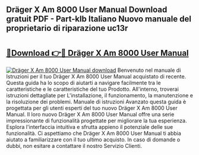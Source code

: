 ## Dräger X Am 8000 User Manual Download gratuit PDF - Part-klb Italiano Nuovo manuale del proprietario di riparazione uc13r

# <h2><a href="http://dfh33lp.blite.top/?on=Dr%c3%a4ger+X+Am+8000+User+Manual">🔗Download 👉🔴 Dräger X Am 8000 User Manual</a></h2>

[![Dräger X Am 8000 User Manual download](https://i.imgur.com/lujVjoI.png)](http://dfh33lp.blite.top/?on=Dr%c3%a4ger+X+Am+8000+User+Manual)
Benvenuto nel manuale di Istruzioni per il tuo Dräger X Am 8000 User Manual acquistato di recente. Questa guida ha lo scopo di aiutarti a navigare facilmente tra le caratteristiche e le caratteristiche del tuo Prodotto. All'interno, troverai istruzioni dettagliate per L'installazione, il funzionamento, la manutenzione e la risoluzione dei problemi. Manuale di istruzioni Avanzato questa guida è progettata per gli utenti esperti del tuo nuovo Dräger X Am 8000 User Manual. Il loro nuovo Dräger X Am 8000 User Manual offre una serie impressionante di funzionalità progettate per migliorare la tua esperienza. Esplora l'interfaccia intuitiva e sfrutta appieno il potenziale delle sue funzionalità. Ci aspettiamo che Dräger X Am 8000 User Manual ti abbia aiutato a familiarizzare con il tuo ultimo acquisto. In caso di domande o dubbi, non esitare a contattare il nostro Servizio Clienti.
